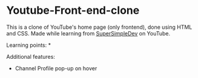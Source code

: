 # Youtube-Front-end-clone
This is a clone of YouTube's home page (only frontend), done using HTML and CSS. Made while learning from [SuperSimpleDev](https://www.youtube.com/watch?v=G3e-cpL7ofc&list=WL&index=11&t=19788s) on YouTube.

Learning points:
* 

Additional features:
* Channel Profile pop-up on hover


